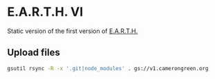 # E.A.R.T.H. VI

Static version of the first version of [E.A.R.T.H.](http://camerongreen.org)

## Upload files 

```bash
gsutil rsync -R -x '.git|node_modules' . gs://v1.camerongreen.org
```
